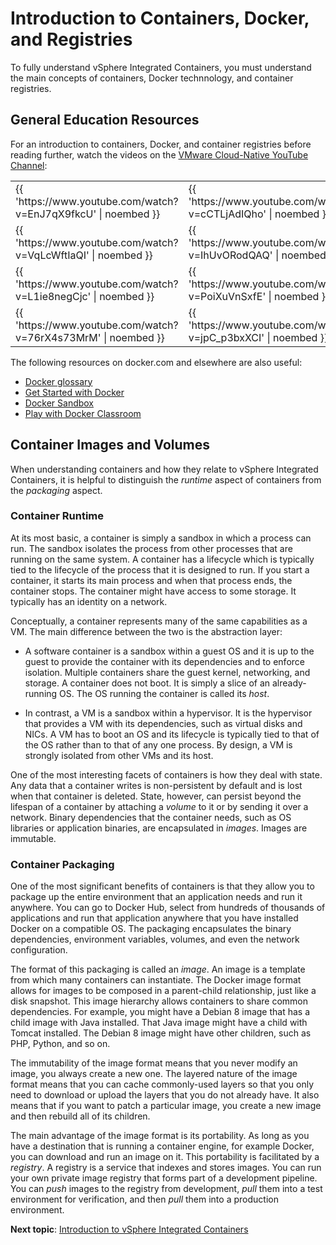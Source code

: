 # Introduction to Containers, Docker, and Registries

To fully understand vSphere Integrated Containers, you must understand the main concepts of containers, Docker technnology, and container registries.

## General Education Resources <a id="resources"></a>

For an introduction to containers, Docker, and container registries before reading further, watch the videos on the [VMware Cloud-Native YouTube Channel](https://www.youtube.com/channel/UCdkGV51Nu0unDNT58bHt9bg):

<table>
				<tbody>
					<tr>
						<td><!--StartFragment-->{{ 'https://www.youtube.com/watch?v=EnJ7qX9fkcU' | noembed }}<!--EndFragment--></td>
						<td><!--StartFragment-->{{ 'https://www.youtube.com/watch?v=cCTLjAdIQho' | noembed }}<!--EndFragment--></td>
					</tr>
					<tr>
						<td><!--StartFragment-->{{ 'https://www.youtube.com/watch?v=VqLcWftIaQI' | noembed }}<!--EndFragment--></td>
						<td><!--StartFragment-->{{ 'https://www.youtube.com/watch?v=IhUvORodQAQ' | noembed }}<!--EndFragment--></td>
					</tr>
					<tr>
						<td><!--StartFragment-->{{ 'https://www.youtube.com/watch?v=L1ie8negCjc' | noembed }}<!--EndFragment--></td>
						<td><!--StartFragment-->{{ 'https://www.youtube.com/watch?v=PoiXuVnSxfE' | noembed }}<!--EndFragment--></td>
					</tr>
					<tr>
						<td><!--StartFragment-->{{ 'https://www.youtube.com/watch?v=76rX4s73MrM' | noembed }}<!--EndFragment--></td>
						<td><!--StartFragment-->{{ 'https://www.youtube.com/watch?v=jpC_p3bxXCI' | noembed }}<!--EndFragment--></td>
					</tr>
				</tbody>
			</table>


The following resources on docker.com and elsewhere are also useful:

- [Docker glossary](https://docs.docker.com/glossary/)
- [Get Started with Docker](https://docs.docker.com/get-started/)
- [Docker Sandbox](http://labs.play-with-docker.com/)
- [Play with Docker Classroom](http://training.play-with-docker.com/)

## Container Images and Volumes <a id="images"></a>

When understanding containers and how they relate to vSphere Integrated Containers, it is helpful to distinguish the *runtime* aspect of containers from the *packaging* aspect.

### Container Runtime <a id="runtime"></a>

At its most basic, a container is simply a sandbox in which a process can run. The sandbox isolates the process from other processes that are running on the same system. A container has a lifecycle which is typically tied to the lifecycle of the process that it is designed to run. If you start a container, it starts its main process and when that process ends, the container stops. The container might have access to some storage. It typically has an identity on a network.

Conceptually, a container represents many of the same capabilities as a VM. The main difference between the two is the abstraction layer:

* A software container is a sandbox within a guest OS and it is up to the guest to provide the container with its dependencies and to enforce isolation. Multiple containers share the guest kernel, networking, and storage. A container does not boot. It is simply a slice of an already-running OS. The OS running the container is called its *host*.

* In contrast, a VM is a sandbox within a hypervisor. It is the hypervisor that provides a VM with its dependencies, such as virtual disks and NICs. A VM has to boot an OS and its lifecycle is typically tied to that of the OS rather than to that of any one process. By design, a VM is strongly isolated from other VMs and its host.

One of the most interesting facets of containers is how they deal with state. Any data that a container writes is non-persistent by default and is lost when that container is deleted. State, however, can persist beyond the lifespan of a container by attaching a *volume* to it or by sending it over a network. Binary dependencies that the container needs, such as OS libraries or application binaries, are encapsulated in *images*. Images are immutable.


### Container Packaging <a id="packaging"></a>

One of the most significant benefits of containers is that they allow you to package up the entire environment that an application needs and run it anywhere. You can go to Docker Hub, select from hundreds of thousands of applications and run that application anywhere that you have installed Docker on a compatible OS. The packaging encapsulates the binary dependencies, environment variables, volumes, and even the network configuration. 

The format of this packaging is called an *image*. An image is a template from which many containers can instantiate. The Docker image format allows for images to be composed in a parent-child relationship, just like a disk snapshot. This image hierarchy allows containers to share common dependencies. For example, you might have a Debian 8 image that has a child image with Java installed. That Java image might have a child with Tomcat installed. The Debian 8 image might have other children, such as PHP, Python, and so on. 

The immutability of the image format means that you never modify an image, you always create a new one. The layered nature of the image format means that you can cache commonly-used layers so that you only need to download or upload the layers that you do not already have. It also means that if you want to patch a particular image, you create a new image and then rebuild all of its children. 

The main advantage of the image format is its portability. As long as you have a destination that is running a container engine, for example Docker, you can download and run an image on it. This portability is facilitated by a *registry*. A registry is a service that indexes and stores images. You can run your own private image registry that forms part of a development pipeline. You can *push* images to the registry from development, *pull* them into a test environment for verification, and then *pull* them into a production environment.

**Next topic**: [Introduction to vSphere Integrated Containers](intro_to_vic.md)